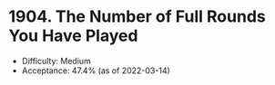 # 1904. The Number of Full Rounds You Have Played
- Difficulty: Medium
- Acceptance: 47.4% (as of 2022-03-14)
